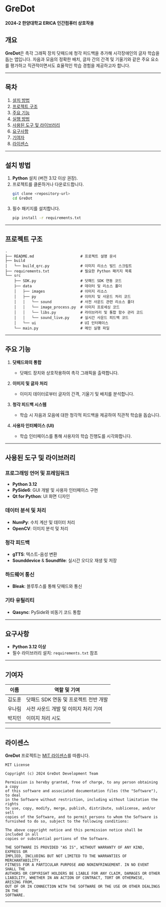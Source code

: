 # GreDot  
**2024-2 한양대학교 ERICA 인간컴퓨터 상호작용**  

## 개요  
**GreDot**은 촉각 그래픽 장치 닷패드에 청각 피드백을 추가해 시각장애인의 글자 학습을 돕는 앱입니다. 자음과 모음의 정확한 배치, 글자 간의 간격 및 기울기와 같은 주요 요소를 평가하고 직관적이면서도 효율적인 학습 경험을 제공하고자 합니다.  

---

## 목차  
1. [설치 방법](#%EC%84%A4%EC%B9%98-%EB%B0%A9%EB%B2%95)  
2. [프로젝트 구조](#%ED%94%84%EB%A1%9C%EC%A0%9D%ED%8A%B8-%EA%B5%AC%EC%A1%B0)  
3. [주요 기능](#%EC%A3%BC%EC%9A%94-%EA%B8%B0%EB%8A%A5)  
4. [실행 방법](#%EC%8B%A4%ED%96%89-%EB%B0%A9%EB%B2%95)  
5. [사용된 도구 및 라이브러리](#%EC%82%AC%EC%9A%A9%EB%90%9C-%EB%8F%84%EA%B5%AC-%EB%B0%8F-%EB%9D%BC%EC%9D%B4%EB%B8%8C%EB%9F%AC%EB%A6%AC)  
6. [요구사항](#%EC%9A%94%EA%B5%AC%EC%82%AC%ED%95%AD)  
7. [기여자](#%EA%B8%B0%EC%97%AC%EC%9E%90)  
8. [라이센스](#%EB%9D%BC%EC%9D%B4%EC%84%BC%EC%8A%A4)  

---

## 설치 방법  
1. **Python** 설치 (버전 3.12 이상 권장).  
2. 프로젝트를 클론하거나 다운로드합니다.  
   ```bash
   git clone <repository-url>
   cd GreDot
   ```  
3. 필수 패키지를 설치합니다.  
   ```bash
   pip install -r requirements.txt
   ```  

---

## 프로젝트 구조  
```
.
├── README.md                     # 프로젝트 설명 문서
├── build
│   └── build_qrc.py              # 이미지 리소스 빌드 스크립트
├── requirements.txt              # 필요한 Python 패키지 목록
└── src
    ├── SDK.py                    # 닷패드 SDK 연동 코드
    ├── data                      # 데이터 및 리소스 폴더
    │   ├── images                # 이미지 리소스
    │   ├── py                    # 이미지 및 사운드 처리 코드
    │   │   └── sound             # 사전 사운드 관련 리소스 폴더
    │   │   └── image_process.py  # 이미지 프로세싱 코드
    │   │   └── libs.py           # 라이브러리 및 통합 함수 관리 코드
    │   │   └── sound_live.py     # 실시간 사운드 피드백 코드
    │   └── ui                    # UI 인터페이스
    └── main.py                   # 메인 실행 파일
```

---

## 주요 기능  
1. **닷패드와의 통합**  
   - 닷패드 장치와 상호작용하여 촉각 그래픽을 출력합니다.  

2. **이미지 및 글자 처리**  
   - 이미지 데이터로부터 글자의 간격, 기울기 및 배치를 분석합니다.  

3. **청각 피드백 시스템**  
   - 학습 시 자음과 모음에 대한 청각적 피드백을 제공하여 직관적 학습을 돕습니다.  

4. **사용자 인터페이스 (UI)**  
   - 학습 인터페이스를 통해 사용자의 학습 진행도를 시각화합니다.  

---

## 사용된 도구 및 라이브러리  

### **프로그래밍 언어 및 프레임워크**  
- **Python 3.12**  
- **PySide6**: GUI 개발 및 사용자 인터페이스 구현  
- **Qt for Python**: UI 화면 디자인  

### **데이터 분석 및 처리**  
- **NumPy**: 수치 계산 및 데이터 처리  
- **OpenCV**: 이미지 분석 및 처리  

### **청각 피드백**  
- **gTTS**: 텍스트-음성 변환  
- **Sounddevice** & **Soundfile**: 실시간 오디오 재생 및 저장  

### **하드웨어 통신**  
- **Bleak**: 블루투스를 통해 닷패드와 통신  

### **기타 유틸리티**  
- **Qasync**: PySide와 비동기 코드 통합  

---

## 요구사항  
- **Python 3.12 이상**  
- 필수 라이브러리 설치: `requirements.txt` 참조  

---

## 기여자  
| 이름     | 역할 및 기여                          |  
|----------|--------------------------------------|  
| 김도훈   | 닷패드 SDK 연동 및 프로젝트 전반 개발     |  
| 우나림   | 사전 사운드 개발 및 이미지 처리 기여  |  
| 박지민   | 이미지 처리 시도             |   

---

## 라이센스  
**GreDot** 프로젝트는 [MIT 라이센스](https://opensource.org/licenses/MIT)를 따릅니다.  

```
MIT License  

Copyright (c) 2024 GreDot Development Team  

Permission is hereby granted, free of charge, to any person obtaining a copy  
of this software and associated documentation files (the "Software"), to deal  
in the Software without restriction, including without limitation the rights  
to use, copy, modify, merge, publish, distribute, sublicense, and/or sell  
copies of the Software, and to permit persons to whom the Software is  
furnished to do so, subject to the following conditions:  

The above copyright notice and this permission notice shall be included in all  
copies or substantial portions of the Software.  

THE SOFTWARE IS PROVIDED "AS IS", WITHOUT WARRANTY OF ANY KIND, EXPRESS OR  
IMPLIED, INCLUDING BUT NOT LIMITED TO THE WARRANTIES OF MERCHANTABILITY,  
FITNESS FOR A PARTICULAR PURPOSE AND NONINFRINGEMENT. IN NO EVENT SHALL THE  
AUTHORS OR COPYRIGHT HOLDERS BE LIABLE FOR ANY CLAIM, DAMAGES OR OTHER  
LIABILITY, WHETHER IN AN ACTION OF CONTRACT, TORT OR OTHERWISE, ARISING FROM,  
OUT OF OR IN CONNECTION WITH THE SOFTWARE OR THE USE OR OTHER DEALINGS IN THE  
SOFTWARE.
```  

---

